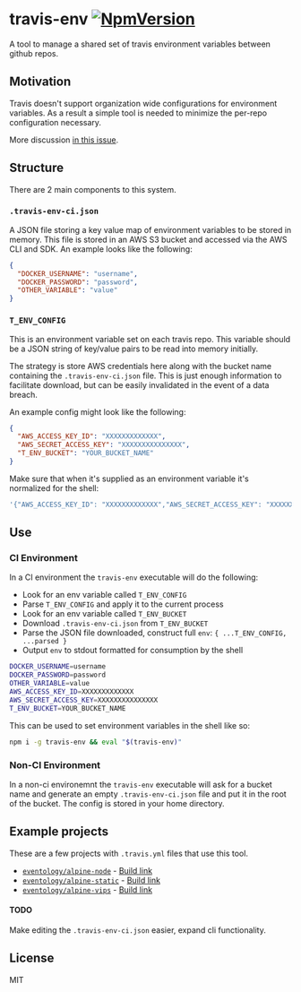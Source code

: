 # travis-env [![NpmVersion](https://img.shields.io/npm/v/travis-env.svg)](https://www.npmjs.com/package/travis-env)

A tool to manage a shared set of travis environment variables between github repos.

## Motivation

Travis doesn't support organization wide configurations for environment variables. As a result a simple tool is needed to minimize the per-repo configuration necessary.

More discussion [in this issue](https://github.com/travis-ci/travis-ci/issues/2069).

## Structure

There are 2 main components to this system.

### `.travis-env-ci.json`

A JSON file storing a key value map of environment variables to be stored in memory. This file is stored in an AWS S3 bucket and accessed via the AWS CLI and SDK. An example looks like the following:

```json
{
  "DOCKER_USERNAME": "username",
  "DOCKER_PASSWORD": "password",
  "OTHER_VARIABLE": "value"
}
```

### `T_ENV_CONFIG`

This is an environment variable set on each travis repo. This variable should be a JSON string of key/value pairs to be read into memory initially.

The strategy is store AWS credentials here along with the bucket name containing the `.travis-env-ci.json` file. This is just enough information to facilitate download, but can be easily invalidated in the event of a data breach.

An example config might look like the following:

```json
{
  "AWS_ACCESS_KEY_ID": "XXXXXXXXXXXXX",
  "AWS_SECRET_ACCESS_KEY": "XXXXXXXXXXXXXXX",
  "T_ENV_BUCKET": "YOUR_BUCKET_NAME"
}
```

Make sure that when it's supplied as an environment variable it's normalized for the shell:

```sh
'{"AWS_ACCESS_KEY_ID": "XXXXXXXXXXXXX","AWS_SECRET_ACCESS_KEY": "XXXXXXXXXXXXXXX","T_ENV_BUCKET":"YOUR_BUCKET_NAME"}'
```

## Use

### CI Environment

In a CI environment the `travis-env` executable will do the following:

- Look for an env variable called `T_ENV_CONFIG`
- Parse `T_ENV_CONFIG` and apply it to the current process
- Look for an env variable called `T_ENV_BUCKET`
- Download `.travis-env-ci.json` from `T_ENV_BUCKET`
- Parse the JSON file downloaded, construct full `env`: `{ ...T_ENV_CONFIG, ...parsed }`
- Output `env` to stdout formatted for consumption by the shell

```sh
DOCKER_USERNAME=username
DOCKER_PASSWORD=password
OTHER_VARIABLE=value
AWS_ACCESS_KEY_ID=XXXXXXXXXXXXX
AWS_SECRET_ACCESS_KEY=XXXXXXXXXXXXXXX
T_ENV_BUCKET=YOUR_BUCKET_NAME
```

This can be used to set environment variables in the shell like so:

```sh
npm i -g travis-env && eval "$(travis-env)"
```

### Non-CI Environment

In a non-ci environemnt the `travis-env` executable will ask for a bucket name and generate an empty `.travis-env-ci.json` file and put it in the root of the bucket. The config is stored in your home directory.

## Example projects

These are a few projects with `.travis.yml` files that use this tool.

- [`eventology/alpine-node`](https://github.com/eventology/alpine-node) - [Build link](https://travis-ci.org/eventology/alpine-node)
- [`eventology/alpine-static`](https://github.com/eventology/alpine-static) - [Build link](https://travis-ci.org/eventology/alpine-static)
- [`eventology/alpine-vips`](https://github.com/eventology/alpine-vips) - [Build link](https://travis-ci.org/eventology/alpine-vips)

#### TODO

Make editing the `.travis-env-ci.json` easier, expand cli functionality.

## License

MIT
